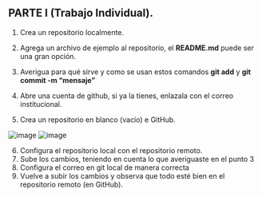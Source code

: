 ## PARTE I (Trabajo Individual). 

1.	Crea un repositorio localmente.
2.	Agrega un archivo de ejemplo al repositorio, el **README.md** puede ser una gran opción.
3.	Averigua para qué sirve y como se usan estos comandos **git add** y **git commit -m “mensaje”**
4. Abre una cuenta de github, si ya la tienes, enlazala con el correo institucional.
   
5.	Crea un repositorio en blanco (vacío) e GitHub.

![image](https://github.com/PDSW-ECI/labs/assets/118181543/0a6db4de-3682-4e43-838c-415373596947)
![image](https://github.com/PDSW-ECI/labs/assets/118181543/7c1cafdf-9a35-4180-99c4-8cabd84d21b8)

   
6.	Configura el repositorio local con el repositorio remoto.
7.	Sube los cambios, teniendo en cuenta lo que averiguaste en el punto 3
8.	Configura el correo en git local de manera correcta
9.	Vuelve a subir los cambios y observa que todo esté bien en el repositorio remoto (en GitHub).

